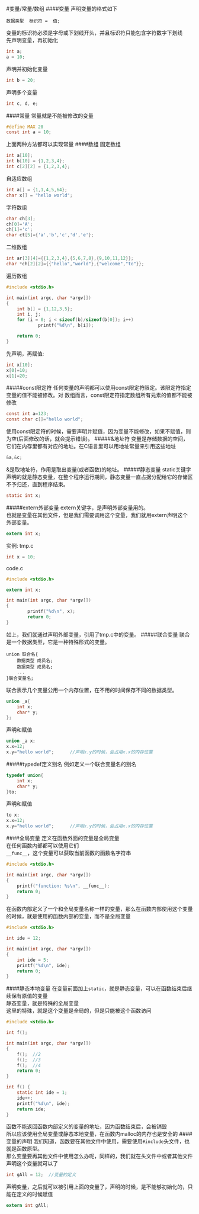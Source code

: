 #变量/常量/数组
####变量
声明变量的格式如下
```text
数据类型  标识符 =  值;
```
变量的标识符必须是字母或下划线开头，并且标识符只能包含字符数字下划线         
先声明变量，再初始化   
```c
int a;
a = 10;
```
声明并初始化变量
```c
int b = 20;
```
声明多个变量
```c
int c, d, e;
```
####常量
常量就是不能被修改的变量
```c
#define MAX 20
const int a = 10;
```
上面两种方法都可以实现常量
####数组
固定数组
```c
int a[10];
int b[10] = {1,2,3,4};
int c[2][2] = {1,2,3,4};
```
自适应数组
```c
int a[] = {1,1,4,5,64};
char x[] = "hello world";
```
字符数组
```c
char ch[3];
ch[0]='A';
ch[1]='c';
char ct[5]={'a','b','c','d','e'};
```
二维数组
```c
int ar[3][4]={{1,2,3,4},{5,6,7,8},{9,10,11,12}};
char *ch[2][2]={{"hello","world"},{"welcome","to"}};
```
遍历数组
```c
#include <stdio.h>

int main(int argc, char *argv[])
{
    int b[] = {1,12,3,5};
    int i, j;
    for (i = 0; i < sizeof(b)/sizeof(b[0]); i++)
            printf("%d\n", b[i]);

    return 0;
}
```
先声明，再赋值:
```c
int x[10];
x[0]=10;
x[1]=20;
```





#####const限定符
任何变量的声明都可以使用const限定符限定。该限定符指定变量的值不能被修改。对 数组而言，const限定符指定数组所有元素的值都不能被修改
```c
const int a=123;
const char c[]="hello world";	
```
使用const限定符的时候，需要声明并赋值，因为变量不能修改，如果不赋值，则为空(后面修改的话，就会提示错误)。
#####&地址符
变量是存储数据的空间，它们在内存里都有对应的地址。在C语言里可以用地址常量来引用这些地址
```c
&a,&c;
```
&是取地址符，作用是取出变量(或者函数)的地址。
#####静态变量
static关键字声明的就是静态变量，在整个程序运行期间，静态变量一直占据分配给它的存储区不予归还，直到程序结束。
```c
static int x;
```
#####extern外部变量
extern关键字，是声明外部变量用的。         
也就是变量在其他文件，但是我们需要调用这个变量，我们就用extern声明这个外部变量。
```c
extern int x;
```
实例:  tmp.c
```c
int x = 10;
```
code.c
```c
#include <stdio.h>

extern int x;

int main(int argc, char *argv[])
{
		printf("%d\n", x);
		return 0;
}
```
如上，我们就通过声明外部变量，引用了tmp.c中的变量。
#####联合变量
联合是一个数据类型，它是一种特殊形式的变量。
```text
union 联合名{
	数据类型 成员名;
	数据类型 成员名;
	...
}联合变量名;
```
联合表示几个变量公用一个内存位置，在不用的时间保存不同的数据类型。
```c
union _a{
	int x;
	char* y;
};
```
声明和赋值
```c
union _a x;
x.x=12;
x.y="hello world";		//声明x.y的时候，会占用x.x的内存位置
```
#####typedef定义别名
例如定义一个联合变量名的别名
```c
typedef union{
	int x;
	char* y;
}to;
```
声明和赋值
```c
to x;
x.x=12;
x.y="hello world";		//声明x.y的时候，会占用x.x的内存位置
```
####全局变量
定义在函数外面的变量是全局变量        
在任何函数内部都可以使用它们       
`__func__`，这个变量可以获取当前函数的函数名字符串
```c
#include <stdio.h>

int main(int argc, char *argv[])
{
	printf("function: %s\n", __func__);
	return 0;
}
```
在函数内部定义了一个和全局变量名称一样的变量，那么在函数内部使用这个变量的时候，就是使用的函数内部的变量，而不是全局变量
```c
#include <stdio.h>

int ide = 12;

int main(int argc, char *argv[])
{
	int ide = 5;
	printf("%d\n", ide);
	return 0;
}
```
####静态本地变量
在变量前面加上`static`，就是静态变量，可以在函数结束后继续保有原值的变量          
静态变量，就是特殊的全局变量    
这里的特殊，就是这个变量是全局的，但是只能被这个函数访问
```c
#include <stdio.h>

int f();

int main(int argc, char *argv[])
{
	f();  //2
	f();  //3
	f();  //4
	return 0;
}

int f() {
	static int ide = 1;
	ide++;
	printf("%d\n", ide);
	return ide;
}
```
函数不能返回函数内部定义的变量的地址，因为函数结束后，会被销毁        
所以应该使用全局变量或静态本地变量，在函数内malloc的内存也是安全的
####变量的声明
我们知道，函数要在其他文件中使用，需要使用`#include`头文件，也就是函数原型。  
那么变量要再其他文件中使用怎么办呢，同样的，我们就在头文件中或者其他文件声明这个变量就可以了        
```c
int gAll = 12;  //变量的定义
```
声明变量，之后就可以被引用上面的变量了，声明的时候，是不能够初始化的，只能在定义的时候赋值
```c
extern int gAll;
```